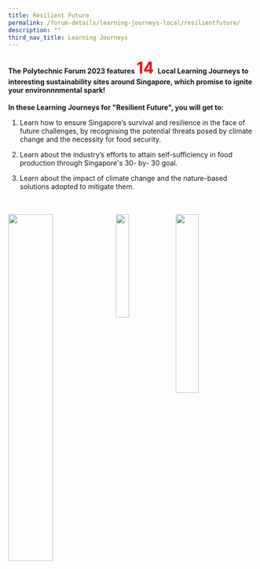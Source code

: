 ```yaml
---
title: Resilient Future
permalink: /forum-details/learning-journeys-local/resilientfuture/
description: ""
third_nav_title: Learning Journeys
---
```

#### <b>The Polytechnic Forum 2023 features <font size="+3.5"><font color="red"><b>14 </b></font></font>Local Learning Journeys to interesting sustainability sites around Singapore, which promise to ignite your environnnmental spark!</b>

**In these Learning Journeys for "Resilient Future", you will get to:**

1. Learn how to ensure Singapore’s survival and resilience in the face of future challenges, by recognising the potential threats posed by climate change and the necessity for food security.&nbsp;

1. Learn about the industry’s efforts to attain self-sufficiency in&nbsp;food production through Singapore's 30- by- 30 goal.

1. Learn about the impact of climate change and the nature-based solutions adopted to mitigate&nbsp;them.
<br>
<br>
<a href="https://www.ediblegardencity.com/"><img style="float: left; width: 42.5%; margin-right: 1%; margin-bottom: 0.5em;" src="https://hosting.photobucket.com/images/i/tracyng81/Edible_Garden_City_akn4nUVUbkHAiq6fp8jFLC.png?width=320&amp;height=320&amp;fit=bounds"></a><a href="https://www.gardensbythebay.com.sg/"><img style="float: left; width: 23.2%; margin-right: 1%; margin-bottom: 0.5em;" src="https://hosting.photobucket.com/images/i/tracyng81/Gardens_by_the_Bay_(Urban_Wetland_Tour)_c8qddRBu5RDjy11jrCUkry.png?width=320&amp;height=320&amp;fit=bounds">
</a>
<a href="https://tindle.com/"><img style="float: left; width: 30.5%; margin-right: 1%; margin-bottom: 0.5em;" src="https://hosting.photobucket.com/images/i/tracyng81/Tindle_1.png?width=590&amp;height=590&amp;fit=bounds"></a>
<br>
<br>
<br>
<br>
<br>